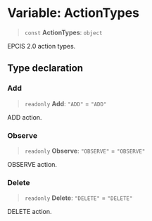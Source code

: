 # Variable: ActionTypes

> `const` **ActionTypes**: `object`

EPCIS 2.0 action types.

## Type declaration

### Add

> `readonly` **Add**: `"ADD"` = `"ADD"`

ADD action.

### Observe

> `readonly` **Observe**: `"OBSERVE"` = `"OBSERVE"`

OBSERVE action.

### Delete

> `readonly` **Delete**: `"DELETE"` = `"DELETE"`

DELETE action.
